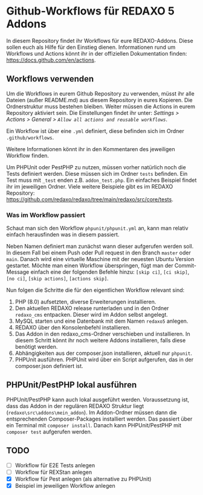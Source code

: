 # Github-Workflows für REDAXO 5 Addons

In diesem Repository findet ihr Workflows für eure REDAXO-Addons.
Diese sollen euch als Hilfe für den Einstieg dienen.
Informationen rund um Workflows und Actions könnt ihr in der offiziellen Dokumentation finden: https://docs.github.com/en/actions.

## Workflows verwenden

Um die Workflows in eurem Github Repository zu verwenden, müsst ihr alle Dateien (außer README.md) aus diesem Repository in eures Kopieren. Die Ordnerstruktur muss bestehen bleiben. Weiter müssen die Actions in eurem Repository aktiviert sein. Die Einstellungen findet ihr unter: _Settings > Actions > General > `Allow all actions and reusable workflows`_.

Ein Workflow ist über eine `.yml` definiert, diese befinden sich im Ordner `.github/workflows`.

Weitere Informationen könnt ihr in den Kommentaren des jeweiligen Workflow finden.

Um PHPUnit oder PestPHP zu nutzen, müssen vorher natürlich noch die Tests definiert werden. Diese müssen sich im Ordner `tests` befinden. Ein Test muss mit `_test` enden z.B. `addon_test.php`.
Ein einfaches Beispiel findet ihr im jeweiligen Ordner.
Viele weitere Beispiele gibt es im REDAXO Repository: https://github.com/redaxo/redaxo/tree/main/redaxo/src/core/tests.

### Was im Workflow passiert

Schaut man sich den Workflow `phpunit/phpunit.yml` an, kann man relativ einfach herausfinden was in diesem passiert.

Neben Namen definiert man zunächst wann dieser aufgerufen werden soll. In diesem Fall bei einem Push oder Pull request in den Branch `master` oder `main`. Danach wird eine virtuelle Maschine mit der neuesten Ubuntu Version gestartet.
Möchte man einen Workflow überspringen, fügt man der Commit-Message einfach eine der folgenden Befehle hinzu: `[skip ci]`, `[ci skip]`, `[no ci]`, `[skip actions]`, `[actions skip]`.

Nun folgen die Schritte die für den eigentlichen Workflow relevant sind:

1. PHP (8.0) aufsetzten, diverse Erweiterungen installieren.
2. Den aktuellen REDAXO release runterladen und in den Ordner `redaxo_cms` entpacken. Dieser wird im Addon selbst angelegt.
3. MySQL starten und eine Datenbank mit dem Namen `redaxo5` anlegen.
4. REDAXO über den Konsolenbefehl installieren.
5. Das Addon in den redaxo_cms-Ordner verschieben und installieren. In diesem Schritt könnt ihr noch weitere Addons installieren, falls diese benötigt werden.
6. Abhängigkeiten aus der composer.json installieren, aktuell nur `phpunit`.
7. PHPUnit ausführen. PHPUnit wird über ein Script aufgerufen, das in der composer.json definiert ist.

## PHPUnit/PestPHP lokal ausführen

PHPUnit/PestPHP kann auch lokal ausgeführt werden. Voraussetzung ist, dass das Addon in der regulären REDAXO Struktur liegt (`redaxo\src\addons\mein_addon`).
Im Addon-Ordner müssen dann die entsprechenden Composer-Packages installiert werden. Das passiert über ein Terminal mit `composer install`. Danach kann PHPUnit/PestPHP mit `composer test` aufgerufen werden.

## TODO

- [ ] Workflow für E2E Tests anlegen
- [ ] Workflow für REXStan anlegen
- [x] Workflow für Pest anlegen (als alternative zu PHPUnit)
- [x] Beispiel im jeweiligen Workflow anlegen
